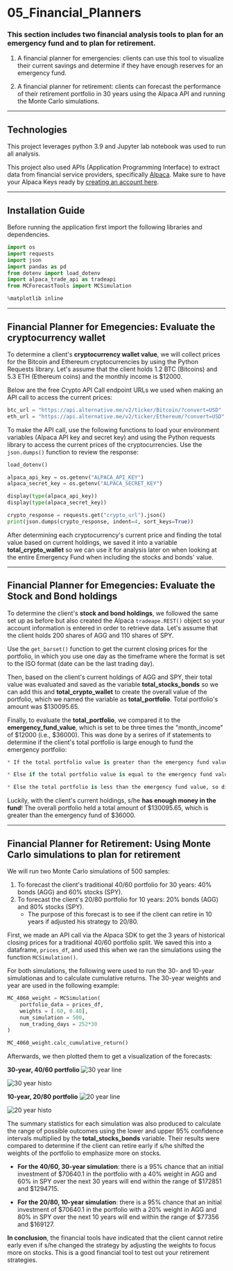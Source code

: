 # 05_Financial_Planners

### This section includes two financial analysis tools to plan for an emergency fund and to plan for retirement.

1. A financial planner for emergencies: clients can use this tool to visualize their current savings and determine if they have enough reserves for an emergency fund.

2. A financial planner for retirement: clients can forecast the performance of their retirement portfolio in 30 years using the Alpaca API and running the Monte Carlo simulations.

---

## Technologies

This project leverages python 3.9 and Jupyter lab notebook was used to run all analysis.

This project also used APIs (Application Programming Interface) to extract data from financial service providers, specifically [Alpaca](https://github.com/alpacahq/alpaca-trade-api-python). Make sure to have your Alpaca Keys ready by [creating an account here](https://alpaca.markets/).

---

## Installation Guide

Before running the application first import the following libraries and dependencies.

```python
import os
import requests
import json
import pandas as pd
from dotenv import load_dotenv
import alpaca_trade_api as tradeapi
from MCForecastTools import MCSimulation

%matplotlib inline
```

---

## Financial Planner for Emegencies: Evaluate the cryptocurrency wallet

To determine a client's **cryptocurrency wallet value**, we will collect prices for the Bitcoin and Ethereum cryptocurrencies by using the Python Requests library. Let's assume that the client holds 1.2 BTC (Bitcoins) and 5.3 ETH (Ethereum coins) and the monthly income is $12000.

Below are the free Crypto API Call endpoint URLs we used when making an API call to access the current prices:

```python
btc_url = "https://api.alternative.me/v2/ticker/Bitcoin/?convert=USD"
eth_url = "https://api.alternative.me/v2/ticker/Ethereum/?convert=USD"
```

To make the API call, use the following functions to load your environment variables (Alpaca API key and secret key) and using the Python requests library to access the current prices of the cryptocurrencies. Use the `json.dumps()` function to review the response:

```python
load_dotenv()

alpaca_api_key = os.getenv("ALPACA_API_KEY")
alpaca_secret_key = os.getenv("ALPACA_SECRET_KEY")

display(type(alpaca_api_key))
display(type(alpaca_secret_key))

crypto_response = requests.get("crypto_url").json()
print(json.dumps(crypto_response, indent=4, sort_keys=True))

```

After determining each cryptocurrency's current price and finding the total value based on current holdings, we saved it into a variable **total_crypto_wallet** so we can use it for analysis later on when looking at the entire Emergency Fund when including the stocks and bonds' value.

---

## Financial Planner for Emegencies: Evaluate the Stock and Bond holdings

To determine the client's **stock and bond holdings**, we followed the same set up as before but also created the Alpaca `tradeape.REST()` object so your account information is entered in order to retrieve data. Let's assume that the client holds 200 shares of AGG and 110 shares of SPY.

Use the `get_barset()` function to get the current closing prices for the portfolio, in which you use one day as the timeframe where the format is set to the ISO format (date can be the last trading day).

Then, based on the client's current holdings of AGG and SPY, their total value was evaluated and saved as the variable **total_stocks_bonds** so we can add this and **total_crypto_wallet** to create the overall value of the portfolio, which we named the variable as **total_portfolio**. Total portfolio's amount was $130095.65.

Finally, to evaluate the **total_portfolio**, we compared it to the **emergency_fund_value**, which is set to be three times the "month_income" of $12000 (i.e., $36000). This was done by a serires of if statements to determine if the client's total portfolio is large enough to fund the emergency portfolio:

```python
* If the total portfolio value is greater than the emergency fund value, display a message congratulating the member for having enough money in this fund.

* Else if the total portfolio value is equal to the emergency fund value, display a message congratulating the member on reaching this important financial goal.

* Else the total portfolio is less than the emergency fund value, so display a message showing how many dollars away the member is from reaching the goal. (Subtract the total portfolio value from the emergency fund value.)
```

Luckily, with the client's current holdings, s/he **has enough money in the fund**! The overall portfolio held a total amount of $130095.65, which is greater than the emergency fund of $36000.

---

## Financial Planner for Retirement: Using Monte Carlo simulations to plan for retirement

We will run two Monte Carlo simulations of 500 samples:

1. To forecast the client's traditional 40/60 portfolio for 30 years: 40% bonds (AGG) and 60% stocks (SPY).
2. To forecast the client's 20/80 portfolio for 10 years: 20% bonds (AGG) and 80% stocks (SPY).
   - The purpose of this forecast is to see if the client can retire in 10 years if adjusted his strategy to 20/80.

First, we made an API call via the Alpaca SDK to get the 3 years of historical closing prices for a traditional 40/60 portfolio split. We saved this into a dataframe, `prices_df`, and used this when we ran the simulations using the function `MCSimulation()`.

For both simulations, the following were used to run the 30- and 10-year simulationas and to calculate cumulative returns. The 30-year weights and year are used in the following example:

```python
MC_4060_weight = MCSimulation(
    portfolio_data = prices_df,
    weights = [.60, 0.40],
    num_simulation = 500,
    num_trading_days = 252*30
)

MC_4060_weight.calc_cumulative_return()
```

Afterwards, we then plotted them to get a visualization of the forecasts:

**30-year, 40/60 portfolio**
![30 year line](Images/30_line.png)

![30 year histo](Images/30_histo.png)

**10-year, 20/80 portfolio**
![20 year line](Images/10_line.png)

![20 year histo](Images/10_histo.png)

The summary statistics for each simulation was also produced to calculate the range of possible outcomes using the lower and upper 95% confidence intervals multiplied by the **total_stocks_bonds** variable. Their results were compared to determine if the client can retire early if s/he shifted the weights of the portfolio to emphasize more on stocks.

- **For the 40/60, 30-year simulation**: there is a 95% chance that an initial investment of $70640.1 in the portfolio with a 40% weight in AGG and 60% in SPY over the next 30 years will end within the range of $172851 and $1294715.

- **For the 20/80, 10-year simulation**: there is a 95% chance that an initial investment of $70640.1 in the portfolio with a 20% weight in AGG and 80% in SPY over the next 10 years will end within the range of $77356 and $169127.

**In conclusion**, the financial tools have indicated that the client cannot retire early even if s/he changed the strategy by adjusting the weights to focus more on stocks. This is a good financial tool to test out your retirement strategies.